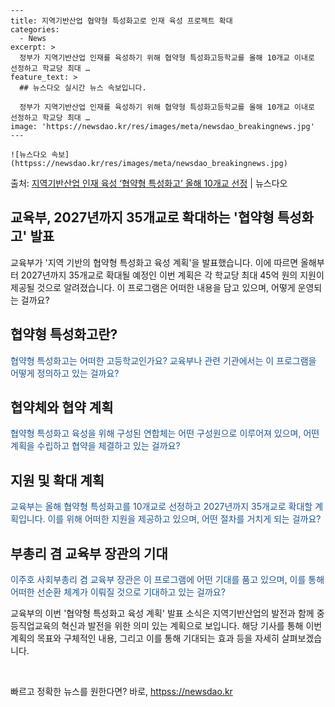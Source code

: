     ---
    title: 지역기반산업 협약형 특성화고로 인재 육성 프로젝트 확대
    categories:
      - News
    excerpt: >
      정부가 지역기반산업 인재를 육성하기 위해 협약형 특성화고등학교를 올해 10개교 이내로 선정하고 학교당 최대 …
    feature_text: >
      ## 뉴스다오 실시간 뉴스 속보입니다.
    
      정부가 지역기반산업 인재를 육성하기 위해 협약형 특성화고등학교를 올해 10개교 이내로 선정하고 학교당 최대 …
    image: 'https://newsdao.kr/res/images/meta/newsdao_breakingnews.jpg'
    ---
    
    ![뉴스다오 속보](httpss://newsdao.kr/res/images/meta/newsdao_breakingnews.jpg)

<p>출처: <a href="httpss://newsdao.kr/2948" rel="dofollow">지역기반산업 인재 육성 ‘협약형 특성화고’ 올해 10개교 선정</a> | 뉴스다오</p>

<h2 data-ke-size="size26">교육부, 2027년까지 35개교로 확대하는 '협약형 특성화고' 발표</h2>

교육부가 '지역 기반의 협약형 특성화고 육성 계획'을 발표했습니다. 이에 따르면 올해부터 2027년까지 35개교로 확대될 예정인 이번 계획은 각 학교당 최대 45억 원의 지원이 제공될 것으로 알려졌습니다. 이 프로그램은 어떠한 내용을 담고 있으며, 어떻게 운영되는 걸까요?

<h2 data-ke-size="size24">협약형 특성화고란?</h2>
<span style="color: #1a5490;">협약형 특성화고는 어떠한 고등학교인가요? 교육부나 관련 기관에서는 이 프로그램을 어떻게 정의하고 있는 걸까요?</span>

<h2 data-ke-size="size24">협약체와 협약 계획</h2>
<span style="color: #1a5490;">협약형 특성화고 육성을 위해 구성된 연합체는 어떤 구성원으로 이루어져 있으며, 어떤 계획을 수립하고 협약을 체결하고 있는 걸까요?</span>

<h2 data-ke-size="size24">지원 및 확대 계획</h2>
<span style="color: #1a5490;">교육부는 올해 협약형 특성화고를 10개교로 선정하고 2027년까지 35개교로 확대할 계획입니다. 이를 위해 어떠한 지원을 제공하고 있으며, 어떤 절차를 거치게 되는 걸까요?</span>

<h2 data-ke-size="size24">부총리 겸 교육부 장관의 기대</h2>
<span style="color: #1a5490;">이주호 사회부총리 겸 교육부 장관은 이 프로그램에 어떤 기대를 품고 있으며, 이를 통해 어떠한 선순환 체계가 이뤄질 것으로 기대하고 있는 걸까요?</span>

교육부의 이번 '협약형 특성화고 육성 계획' 발표 소식은 지역기반산업의 발전과 함께 중등직업교육의 혁신과 발전을 위한 의미 있는 계획으로 보입니다. 해당 기사를 통해 이번 계획의 목표와 구체적인 내용, 그리고 이를 통해 기대되는 효과 등을 자세히 살펴보겠습니다.<p data-ke-size="size16">&nbsp;</p> 

빠르고 정확한 뉴스를 원한다면? 바로, <a href="httpss://newsdao.kr" rel="dofollow">httpss://newsdao.kr</a>


    